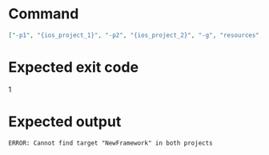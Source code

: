 # Command
```json
["-p1", "{ios_project_1}", "-p2", "{ios_project_2}", "-g", "resources", "-t", "NewFramework"]
```

# Expected exit code
1

# Expected output
```
ERROR: Cannot find target "NewFramework" in both projects

```
